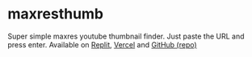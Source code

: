 # maxresthumb
Super simple maxres youtube thumbnail finder. Just paste the URL and press enter.
Available on [Replit](https://maxresthumb.largomc.repl.co), [Vercel](https://maxresthumb.vercel.app/) and [GitHub (repo)](https://github.com/largomc11/maxresthumb)
